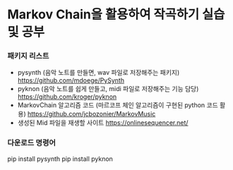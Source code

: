 # Markov Chain을 활용하여 작곡하기 실습 및 공부

### 패키지 리스트
 

 * pysynth (음악 노트를 만들면, wav 파일로 저장해주는 패키지) https://github.com/mdoege/PySynth 
 * pyknon (음악 노트를 쉽게 만들고, midi 파일로 저장해주는 기능 담당) https://github.com/kroger/pyknon 
 * MarkovChain 알고리즘 코드 (마르코프 체인 알고리즘이 구현된 python 코드 활용) https://github.com/jcbozonier/MarkovMusic 
 * 생성된 Mid 파일을 재생할 사이트 https://onlinesequencer.net/ 

### 다운로드 명령어
pip install pysynth
pip install pyknon